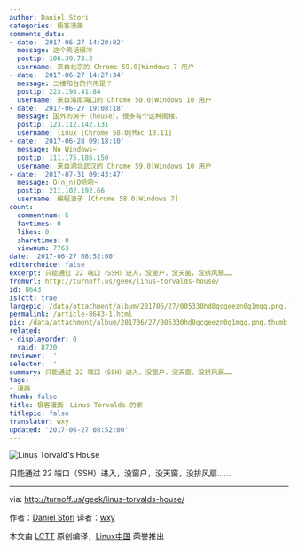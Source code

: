```yaml
---
author: Daniel Stori
categories: 极客漫画
comments_data:
- date: '2017-06-27 14:20:02'
  message: 这个笑话很冷
  postip: 106.39.78.2
  username: 来自北京的 Chrome 59.0|Windows 7 用户
- date: '2017-06-27 14:27:34'
  message: 二楼阳台的作用是？
  postip: 223.198.41.84
  username: 来自海南海口的 Chrome 50.0|Windows 10 用户
- date: '2017-06-27 19:08:18'
  message: 国外的房子（house），很多有个这种阁楼。
  postip: 123.112.142.131
  username: linux [Chrome 58.0|Mac 10.11]
- date: '2017-06-28 09:18:10'
  message: No Windows~
  postip: 111.175.186.150
  username: 来自湖北武汉的 Chrome 59.0|Windows 10 用户
- date: '2017-07-31 09:43:47'
  message: O(∩_∩)O哈哈~
  postip: 211.102.192.66
  username: 编程浪子 [Chrome 58.0|Windows 7]
count:
  commentnum: 5
  favtimes: 0
  likes: 0
  sharetimes: 0
  viewnum: 7763
date: '2017-06-27 08:52:00'
editorchoice: false
excerpt: 只能通过 22 端口（SSH）进入，没窗户，没天窗，没排风扇……
fromurl: http://turnoff.us/geek/linus-torvalds-house/
id: 8643
islctt: true
largepic: /data/attachment/album/201706/27/005330hd8qcgeezn0g1mqq.png.large.jpg
permalink: /article-8643-1.html
pic: /data/attachment/album/201706/27/005330hd8qcgeezn0g1mqq.png.thumb.jpg
related:
- displayorder: 0
  raid: 8720
reviewer: ''
selector: ''
summary: 只能通过 22 端口（SSH）进入，没窗户，没天窗，没排风扇……
tags:
- 漫画
thumb: false
title: 极客漫画：Linus Torvalds 的家
titlepic: false
translator: wxy
updated: '2017-06-27 08:52:00'
---
```


![Linus Torvald's House](/data/attachment/album/201706/27/005330hd8qcgeezn0g1mqq.png)


只能通过 22 端口（SSH）进入，没窗户，没天窗，没排风扇……




---


via: <http://turnoff.us/geek/linus-torvalds-house/>


作者：[Daniel Stori](http://turnoff.us/about/) 译者：[wxy](https://github.com/wxy)


本文由 [LCTT](https://github.com/LCTT/TranslateProject) 原创编译，[Linux中国](https://linux.cn/) 荣誉推出